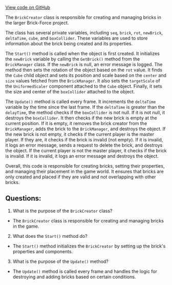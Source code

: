 [View code on GitHub](https://github.com/TieHaxJan/Brick-Force/Assembly-CSharp\BrickCreator.cs)

The `BrickCreator` class is responsible for creating and managing bricks in the larger Brick-Force project. 

The class has several private variables, including `seq`, `brick`, `rot`, `newBrick`, `deltaTime`, `cube`, and `boxCollider`. These variables are used to store information about the brick being created and its properties.

The `Start()` method is called when the object is first created. It initializes the `newBrick` variable by calling the `GetBrick()` method from the `BrickManager` class. If the `newBrick` is null, an error message is logged. The method then sets the rotation of the object based on the `rot` value. It finds the `Cube` child object and sets its position and scale based on the `center` and `size` values fetched from the `BrickManager`. It also sets the `targetScale` of the `UniformedScaler` component attached to the `Cube` object. Finally, it sets the size and center of the `boxCollider` attached to the object.

The `Update()` method is called every frame. It increments the `deltaTime` variable by the time since the last frame. If the `deltaTime` is greater than the `delayTime`, the method checks if the `boxCollider` is not null. If it is not null, it destroys the `boxCollider`. It then checks if the new brick is empty at the current position. If it is empty, it removes the brick creator from the `BrickManager`, adds the brick to the `BrickManager`, and destroys the object. If the new brick is not empty, it checks if the current player is the master player. If they are, it checks if the brick is invalid (not empty). If it is invalid, it logs an error message, sends a request to delete the brick, and destroys the object. If the current player is not the master player, it checks if the brick is invalid. If it is invalid, it logs an error message and destroys the object.

Overall, this code is responsible for creating bricks, setting their properties, and managing their placement in the game world. It ensures that bricks are only created and placed if they are valid and not overlapping with other bricks.
## Questions: 
 1. What is the purpose of the `BrickCreator` class?
- The `BrickCreator` class is responsible for creating and managing bricks in the game.

2. What does the `Start()` method do?
- The `Start()` method initializes the `BrickCreator` by setting up the brick's properties and components.

3. What is the purpose of the `Update()` method?
- The `Update()` method is called every frame and handles the logic for destroying and adding bricks based on certain conditions.